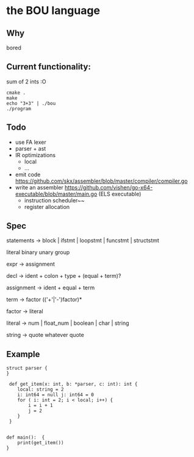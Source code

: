 the BOU language
================


Why
---

bored

Current functionality:
---------------------

sum of 2 ints :O

```
cmake .
make
echo "3+3" | ./bou
./program
```

Todo
----

* use FA lexer
* parser + ast
* IR optimizations
  - local
  - ...
* emit code https://github.com/skx/assembler/blob/master/compiler/compiler.go
* write an assembler https://github.com/vishen/go-x64-executable/blob/master/main.go
  (ELS executable)
  - instruction scheduler~~
  - register allocation


Spec
-----

statements -> block | ifstmt | loopstmt | funcstmt | structstmt 

literal binary unary group

expr       -> assignment 

decl       -> ident + colon + type + (equal + term)? 

assignment -> ident + equal + term

term       -> factor (('+'|'-')factor)*

factor     -> literal

literal -> num | float_num | boolean | char | string

string -> quote whatever quote


Example
-------
```
struct parser {
}

 def get_item(x: int, b: *parser, c: int): int {
    local: string = 2
    i: int64 = null j: int64 = 0
    for ( i: int = 2; i < local; i++) {
        i = i + 1
        j = 2 
    }
 }


def main():  {
    print(get_item())
}
```
